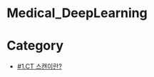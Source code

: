 # Medical_DeepLearning



# Category

- <a href="https://github.com/youngmin5068/Medical_DeepLearning/blob/main/Medical_image_DL.md">#1.CT 스캔이란?</a>
